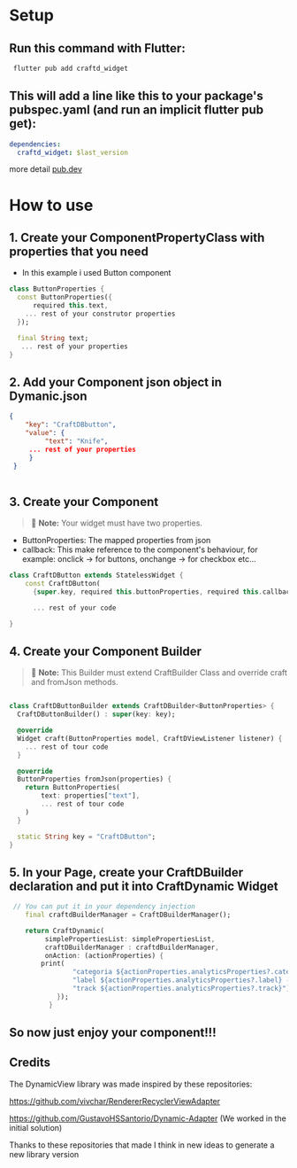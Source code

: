 # Setup

## Run this command with Flutter:

```sh
 flutter pub add craftd_widget
```

## This will add a line like this to your package's pubspec.yaml (and run an implicit flutter pub get):
```yaml
dependencies:
  craftd_widget: $last_version
```

more detail [pub.dev](https://pub.dev/packages/craftd_widget/install)

# How to use


## 1. Create your ComponentPropertyClass with properties that you need
- In this example i used Button component


```dart
class ButtonProperties {
  const ButtonProperties({
      required this.text,
    ... rest of your construtor properties
  });

  final String text;
   ... rest of your properties
}

```

## 2. Add your Component json object in Dymanic.json
```json
{
    "key": "CraftDBbutton",
    "value": {
         "text": "Knife",
     ... rest of your properties
     }
 }
  
```

## 3. Create your Component
> :memo: **Note:** Your widget  must have two properties.
- ButtonProperties: The mapped properties from json
- callback: This make reference to the component's behaviour, for example: onclick -> for buttons, onchange -> for checkbox etc...
```dart
class CraftDButton extends StatelessWidget {
    const CraftDButton(
      {super.key, required this.buttonProperties, required this.callback});

      ... rest of your code

}
```

## 4. Create your Component Builder
 > :memo: **Note:** This Builder must extend CraftBuilder Class and override craft and fromJson methods.

```dart

class CraftDButtonBuilder extends CraftDBuilder<ButtonProperties> {
  CraftDButtonBuilder() : super(key: key);

  @override
  Widget craft(ButtonProperties model, CraftDViewListener listener) {
    ... rest of tour code
  }

  @override
  ButtonProperties fromJson(properties) {
    return ButtonProperties(
        text: properties["text"],
        ... rest of tour code
    )
  }

  static String key = "CraftDButton";
}
```

## 5. In your Page, create your CraftDBuilder declaration and put it into CraftDynamic Widget
```dart
 // You can put it in your dependency injection
    final craftdBuilderManager = CraftDBuilderManager();

    return CraftDynamic(
         simplePropertiesList: simplePropertiesList,
         craftDBuilderManager : craftdBuilderManager,
         onAction: (actionProperties) {
        print(
                "categoria ${actionProperties.analyticsProperties?.category} "
                "label ${actionProperties.analyticsProperties?.label} - "
                "track ${actionProperties.analyticsProperties?.track}");
            });
          }

```
## So now just enjoy your component!!!

## Credits

The DynamicView library was made inspired by these repositories:

https://github.com/vivchar/RendererRecyclerViewAdapter

https://github.com/GustavoHSSantorio/Dynamic-Adapter (We worked in the initial solution)

Thanks to these repositories that made I think in new ideas to generate a new library version

